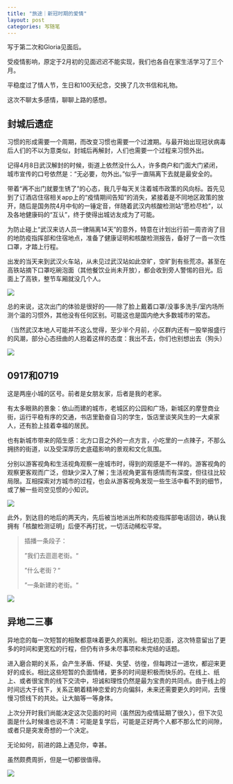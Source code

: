 ```yaml
---
title: "旅途｜新冠时期的爱情"
layout: post
categories: 写随笔
---
```


写于第二次和Gloria见面后。

<!-- more -->

受疫情影响，原定于2月初的见面迟迟不能实现，我们也各自在家生活学习了三个月。

平稳度过了情人节，生日和100天纪念，交换了几次书信和礼物。

这次不聊太多感情，聊聊上路的感想。

## 封城后遗症

习惯的形成需要一个周期，而改变习惯也需要一个过渡期。与最开始出现冠状病毒后人们的不以为意类似，封城后再解封，人们也需要一个过程来习惯外出。

记得4月8日武汉解封的时候，街道上依然没什么人，许多商户和门面大门紧闭，城市宣传的口号依然是：“无必要，勿外出。”似乎一直隔离下去就是最安全的。

带着“再不出门就要生锈了”的心态，我几乎每天关注着城市政策的风向标。首先见到了订酒店住宿相关app上的“疫情期间告知”的消失，紧接着是不同地区政策的放开，随后是国务院4月中旬的一锤定音，伴随着武汉内核酸检测站“愿检尽检”，以及各地健康码的“互认”，终于使得出城访友成为了可能。

为防止碰上“武汉来访人员一律隔离14天”的意外，特意在计划出行前一周咨询了目的地防疫指挥部和住宿地点，准备了健康证明和核酸检测报告，备好了一沓一次性口罩，才踏上行程。

出发的当天来到武汉火车站，从未见过武汉站如此空旷，空旷到有些荒凉。甚至在高铁站摘下口罩吃碗泡面（其他餐饮业尚未开放），都会收到旁人警惕的目光。后面上了高铁，整节车厢就没几个人。

![](https://github.com/HusterHope/blogimage/raw/master/20200428-1.png)

总的来说，这次出门的体验是很好的——除了脸上戴着口罩/没事多洗手/室内场所测个温的习惯外，其他没有任何区别。可能这也是国内绝大多数城市的常态。

（当然武汉本地人可能并不这么觉得，至少半个月前，小区群内还有一股举报盛行的风潮，部分心态扭曲的人抱着这样的态度：我出不去，你们也别想出去（狗头）

![](https://github.com/HusterHope/blogimage/raw/master/20200428-2.png)

## 0917和0719

这是两座小城的区号。前者是女朋友家，后者是我的老家。

有太多眼熟的景象：依山而建的城市，老城区的公园和广场，新城区的摩登商业街，运行平稳有序的交通，书店里勤奋自习的学生，饭店里谈笑风生的一大桌家人，还有脸上挂着幸福的居民。

也有新城市带来的陌生感：北方口音之外的一点方言，小吃里的一点辣子，不那么拥挤的街道，以及受深厚历史底蕴影响的景观和文化氛围。

分别以游客视角和生活视角观察一座城市时，得到的观感是不一样的。游客视角的观察更客观而广泛，但缺少深入了解；生活视角更富有感情而有深度，但往往比较局限。互相探索对方城市的过程，也会从游客视角发现一些生活中看不到的细节，或了解一些司空见惯的小知识。

![](https://github.com/HusterHope/blogimage/raw/master/20200428-3.png)

此外，到达目的地后的两天内，先后被当地派出所和防疫指挥部电话回访，确认我拥有「核酸检测证明」后便不再打扰，一切活动稀松平常。

> 插播一条段子：
>
> ”我们去逛逛老街。“
>
> ”什么老街？“
>
> ”一条新建的老街。“

![](https://github.com/HusterHope/blogimage/raw/master/20200428-4.png)

## 异地二三事

异地恋的每一次短暂的相聚都意味着更久的离别。相比初见面，这次特意留出了更多的时间和更宽松的行程，但仍有许多未尽事项和未完结的话题。

进入磨合期的关系，会产生矛盾、怀疑、失望、彷徨，但每跨过一道坎，都迎来更好的成长。相比这些短暂的负面情绪，更多的时间是积极而快乐的。在线上、纸上、或者很宝贵的线下交流中，坦诚和理性仍然是最为宝贵的共同点。由于线上的时间远大于线下，关系正朝着精神恋爱的方向偏斜，未来还需要更久的时间，去慢慢习惯线下的共处。让大脑等一等身体。

上次分开时我们尚能决定这次见面的时间（虽然因为疫情延期了很久），但下次见面是什么时候谁也说不清：可能是复学后，可能是正好两个人都不那么忙的间隙，或者只是突发奇想的一个决定。

无论如何，前进的路上遇见你，幸甚。

虽然颇费周折，但是一切都很值得。

![](https://github.com/HusterHope/blogimage/raw/master/20200428-5.png)